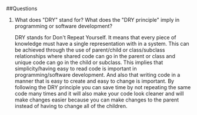 ##Questions

1. What does "DRY" stand for? What does the "DRY principle" imply in programming or software development?

    DRY stands for Don't Repeat Yourself. It means that every piece of knowledge must have a single representation with in a system. This can be achieved through the use of parent/child or class/subclass relationships where shared code can go in the parent or class and unique code can go in the child or subclass. This implies that simplicity/having easy to read code is important in programming/software development. And also that writing code in a manner that is easy to create and easy to change is important. By following the DRY principle you can save time by not repeating the same code many times and it will also make your code look cleaner and will make changes easier because you can make changes to the parent instead of having to change all of the children. 
